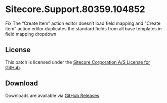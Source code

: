 # Sitecore.Support.80359.104852
Fix The &#8220;Create Item&#8221; action editor doesn&#8217;t load field mapping and &quot;Create item&quot; action editor duplicates the standard fields from all base templates in field mapping dropdown

## License  
This patch is licensed under the [Sitecore Corporation A/S License for GitHub](https://github.com/sitecoresupport/Sitecore.Support.80359.104852/blob/master/LICENSE).  

## Download  
Downloads are available via [GitHub Releases](https://github.com/sitecoresupport/Sitecore.Support.80359.104852/releases).  
